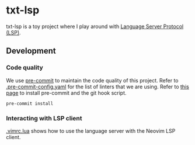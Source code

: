 # txt-lsp

txt-lsp is a toy project where I play around with [Language Server Protocol (LSP)](https://microsoft.github.io/language-server-protocol/).

## Development

### Code quality

We use [pre-commit](https://pre-commit.com/) to maintain the code quality of this project. Refer to [.pre-commit-config.yaml](./.pre-commit-config.yaml) for the list of linters that we are using. Refer to [this page](https://pre-commit.com/#install) to install pre-commit and the git hook script.

```
pre-commit install
```

### Interacting with LSP client

[.vimrc.lua](./.vimrc.lua) shows how to use the language server with the Neovim LSP client.
